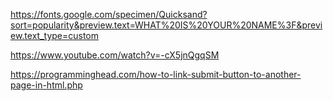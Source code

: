 https://fonts.google.com/specimen/Quicksand?sort=popularity&preview.text=WHAT%20IS%20YOUR%20NAME%3F&preview.text_type=custom

https://www.youtube.com/watch?v=-cX5jnQgqSM

https://programminghead.com/how-to-link-submit-button-to-another-page-in-html.php